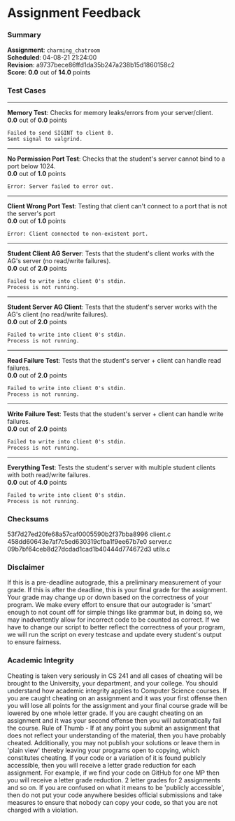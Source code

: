 # Assignment Feedback

### Summary

**Assignment**: `charming_chatroom`  
**Scheduled**: 04-08-21 21:24:00  
**Revision**: a9737bece86ffd1da35b247a238b15d1860158c2  
**Score**: **0.0** out of **14.0** points

### Test Cases
---

**Memory Test**: Checks for memory leaks/errors from your server/client.  
**0.0** out of **0.0** points
```
Failed to send SIGINT to client 0.
Sent signal to valgrind.
```
---

**No Permission Port Test**: Checks that the student's server cannot bind to a port below 1024.  
**0.0** out of **1.0** points
```
Error: Server failed to error out.
```
---

**Client Wrong Port Test**: Testing that client can't connect to a port that is not the server's port  
**0.0** out of **1.0** points
```
Error: Client connected to non-existent port.
```
---

**Student Client AG Server**: Tests that the student's client works with the AG's server (no read/write failures).  
**0.0** out of **2.0** points
```
Failed to write into client 0's stdin.
Process is not running.
```
---

**Student Server AG Client**: Tests that the student's server works with the AG's client (no read/write failures).  
**0.0** out of **2.0** points
```
Failed to write into client 0's stdin.
Process is not running.
```
---

**Read Failure Test**: Tests that the student's server + client can handle read failures.  
**0.0** out of **2.0** points
```
Failed to write into client 0's stdin.
Process is not running.
```
---

**Write Failure Test**: Tests that the student's server + client can handle write failures.  
**0.0** out of **2.0** points
```
Failed to write into client 0's stdin.
Process is not running.
```
---

**Everything Test**: Tests the student's server with multiple student clients with both read/write failures.  
**0.0** out of **4.0** points
```
Failed to write into client 0's stdin.
Process is not running.
```
### Checksums

53f7d27ed20fe68a57caf0005590b2f37bba8996 client.c  
458dd60643e7af7c5ed630319cfba1f9ee67b7e0 server.c  
09b7bf64ceb8d27dcdad1cad1b40444d774672d3 utils.c


### Disclaimer
If this is a pre-deadline autograde, this a preliminary measurement of your grade.
If this is after the deadline, this is your final grade for the assignment.
Your grade may change up or down based on the correctness of your program.
We make every effort to ensure that our autograder is 'smart' enough to not count off
for simple things like grammar but, in doing so, we may inadvertently allow for
incorrect code to be counted as correct.
If we have to change our script to better reflect the correctness of your program,
we will run the script on every testcase and update every student's output to ensure fairness.



### Academic Integrity
Cheating is taken very seriously in CS 241 and all cases of cheating will be brought to the University, your department, and your college.
You should understand how academic integrity applies to Computer Science courses.
If you are caught cheating on an assignment and it was your first offense then you will lose all points for the assignment and your final course
grade will be lowered by one whole letter grade. If you are caught cheating on an assignment and it was your second offense then you will automatically fail the course.
Rule of Thumb - If at any point you submit an assignment that does not reflect your understanding of the material, then you have probably cheated.
Additionally, you may not publish your solutions or leave them in 'plain view' thereby leaving your programs open to copying, which constitutes cheating.
If your code or a variation of it is found publicly accessible, then you will receive a letter grade reduction for each assignment.
For example, if we find your code on GitHub for one MP then you will receive a letter grade reduction. 2 letter grades for 2 assignments and so on.
If you are confused on what it means to be 'publicly accessible', then do not put your code anywhere besides official submissions and take measures
to ensure that nobody can copy your code, so that you are not charged with a violation.


